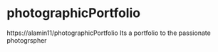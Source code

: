 # photographicPortfolio
https://alamin11/photographicPortfolio  Its a portfolio to the passionate photogrspher
